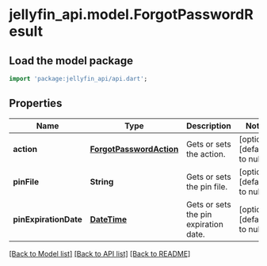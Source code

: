 # jellyfin_api.model.ForgotPasswordResult

## Load the model package
```dart
import 'package:jellyfin_api/api.dart';
```

## Properties
Name | Type | Description | Notes
------------ | ------------- | ------------- | -------------
**action** | [**ForgotPasswordAction**](ForgotPasswordAction.md) | Gets or sets the action. | [optional] [default to null]
**pinFile** | **String** | Gets or sets the pin file. | [optional] [default to null]
**pinExpirationDate** | [**DateTime**](DateTime.md) | Gets or sets the pin expiration date. | [optional] [default to null]

[[Back to Model list]](../README.md#documentation-for-models) [[Back to API list]](../README.md#documentation-for-api-endpoints) [[Back to README]](../README.md)


